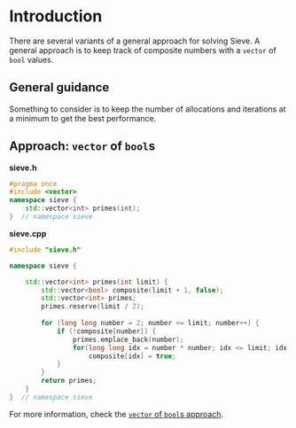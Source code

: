 # Introduction

There are several variants of a general approach for solving Sieve.
A general approach is to keep track of composite numbers with a `vector` of `bool` values.

## General guidance

Something to consider is to keep the number of allocations and iterations at a minimum to get the best performance.

## Approach: `vector` of `bool`s

**sieve.h**
```cpp
#pragma once
#include <vector>
namespace sieve {
    std::vector<int> primes(int);
}  // namespace sieve
```

**sieve.cpp**
```cpp
#include "sieve.h"

namespace sieve {

	std::vector<int> primes(int limit) {
		std::vector<bool> composite(limit + 1, false);
		std::vector<int> primes;
		primes.reserve(limit / 2);
    
		for (long long number = 2; number <= limit; number++) {
			if (!composite[number]) {
				primes.emplace_back(number);
				for(long long idx = number * number; idx <= limit; idx +=number)
					composite[idx] = true;
			}
		}
		return primes;
	}
}  // namespace sieve
```

For more information, check the [`vector` of `bool`s approach][approach-vector-of-bools].

[approach-vector-of-bools]: https://exercism.org/tracks/cpp/exercises/sieve/approaches/vector-of-bools

